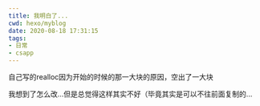 ```yaml
---
title: 我明白了...
cwd: hexo/myblog
date: 2020-08-18 17:31:15
tags:
- 日常
- csapp
---
```


自己写的realloc因为开始的时候的那一大块的原因，空出了一大块

我想到了怎么改...但是总觉得这样其实不好（毕竟其实是可以不往前面复制的...

